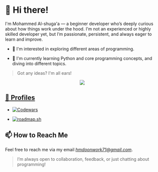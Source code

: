 # 👋 Hi there!

I'm Mohammed Al-shuga'a — a beginner developer who’s deeply curious about how things work under the hood. I'm not an experienced or highly skilled developer yet, but I’m passionate, persistent, and always eager to learn and improve.

- 👀 I'm interested in exploring different areas of programming. 

- 🌱 I'm currently learning Python and core programming concepts, and diving into different topics.

> Got any ideas? I'm all ears!



<p align="center">
  <a href="https://skillicons.dev">
    <img src="https://skillicons.dev/icons?i=python,pycharm,windows,git,github" />
  <!-- <a href="https://skills.syvixor.com">
    <img src="https://skills.syvixor.com/api/icons?i=pygame" />
  </a> -->
</p>

## 👤 Profiles
- [![Codewars](https://img.shields.io/badge/Codewars-red?style=flat&logo=codewars&logoColor=white)](https://www.codewars.com/users/Mohammed%20Al-shugaa%20)

- [![roadmap.sh](https://img.shields.io/badge/Roadmap.sh-My%20Learning%20Path-blue?logo=github)](https://roadmap.sh/u/mxd)

## 📫 How to Reach Me

Feel free to reach me via my email *hmdoonwork71@gmail.com*.

> I’m always open to collaboration, feedback, or just chatting about programming! 




